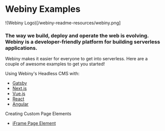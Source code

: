 # Webiny Examples

!(Webiny Logo)[/webiny-readme-resources/webiny.png] 

### The way we build, deploy and operate the web is evolving. Webiny is a developer-friendly platform for building serverless applications.

Webiny makes it easier for everyone to get into serverless. Here are a couple of awesome examples to get you started!

Using Webiny's Headless CMS with:
- [Gatsby](https://github.com/webiny/webiny-examples/blob/master/headlesscms-gatsby)
- [Next.js](https://github.com/webiny/webiny-examples/blob/master/headlesscms-nextjs)
- [Vue.js](https://github.com/webiny/webiny-examples/blob/master/headlesscms-vuejs)
- [React](https://github.com/webiny/webiny-examples/blob/master/headlesscms-react)
- [Angular](https://github.com/webiny/webiny-examples/blob/master/headlesscms-angular)

Creating Custom Page Elements
- [iFrame Page Element](https://github.com/webiny/webiny-examples/blob/master/iframe-page-element)